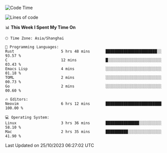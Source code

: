 <!--START_SECTION:waka-->
![Code Time](http://img.shields.io/badge/Code%20Time-1%2C641%20hrs%2039%20mins-blue)

![Lines of code](https://img.shields.io/badge/From%20Hello%20World%20I%27ve%20Written-287.8%20thousand%20lines%20of%20code-blue)

📊 **This Week I Spent My Time On** 

```text
🕑︎ Time Zone: Asia/Shanghai

💬 Programming Languages: 
Rust                     5 hrs 48 mins       ███████████████████████░░   93.57 % 
C                        12 mins             █░░░░░░░░░░░░░░░░░░░░░░░░   03.43 % 
Emacs Lisp               4 mins              ░░░░░░░░░░░░░░░░░░░░░░░░░   01.18 % 
TOML                     2 mins              ░░░░░░░░░░░░░░░░░░░░░░░░░   00.73 % 
Go                       2 mins              ░░░░░░░░░░░░░░░░░░░░░░░░░   00.60 % 

🔥 Editors: 
Neovim                   6 hrs 12 mins       █████████████████████████   100.00 % 

💻 Operating System: 
Linux                    3 hrs 36 mins       ███████████████░░░░░░░░░░   58.10 % 
Mac                      2 hrs 35 mins       ██████████░░░░░░░░░░░░░░░   41.90 % 
```


 Last Updated on 25/10/2023 06:27:02 UTC
<!--END_SECTION:waka-->
